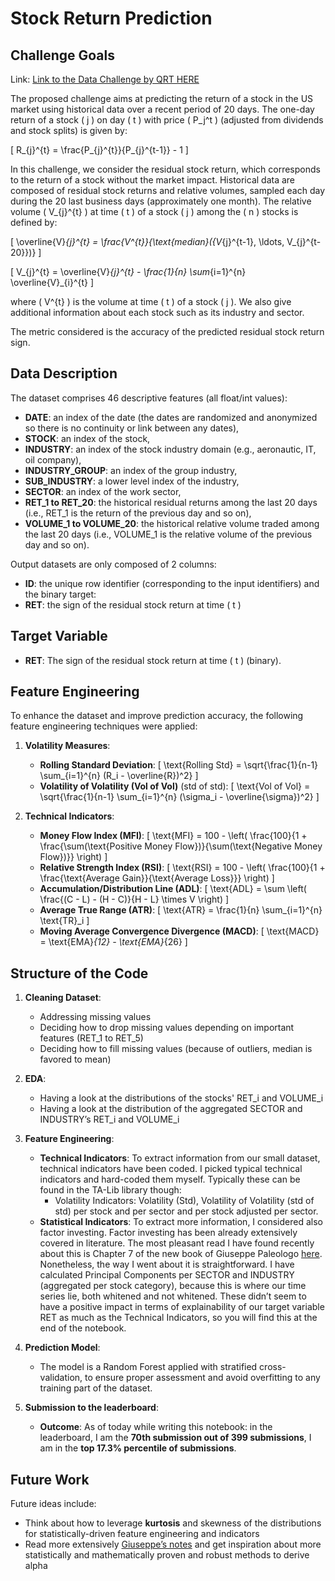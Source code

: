 # Stock Return Prediction

## Challenge Goals

Link: [Link to the Data Challenge by QRT HERE](https://challengedata.ens.fr/participants/challenges/23/)

The proposed challenge aims at predicting the return of a stock in the US market using historical data over a recent period of 20 days. The one-day return of a stock \( j \) on day \( t \) with price \( P_j^t \) (adjusted from dividends and stock splits) is given by:

\[ R_{j}^{t} = \frac{P_{j}^{t}}{P_{j}^{t-1}} - 1 \]

In this challenge, we consider the residual stock return, which corresponds to the return of a stock without the market impact. Historical data are composed of residual stock returns and relative volumes, sampled each day during the 20 last business days (approximately one month). The relative volume \( V_{j}^{t} \) at time \( t \) of a stock \( j \) among the \( n \) stocks is defined by:

\[ \overline{V}_{j}^{t} = \frac{V^{t}}{\text{median}(\{V_{j}^{t-1}, \ldots, V_{j}^{t-20}\})} \]

\[ V_{j}^{t} = \overline{V}_{j}^{t} - \frac{1}{n} \sum_{i=1}^{n} \overline{V}_{i}^{t} \]

where \( V^{t} \) is the volume at time \( t \) of a stock \( j \). We also give additional information about each stock such as its industry and sector.

The metric considered is the accuracy of the predicted residual stock return sign.

## Data Description

The dataset comprises 46 descriptive features (all float/int values):

- **DATE**: an index of the date (the dates are randomized and anonymized so there is no continuity or link between any dates),
- **STOCK**: an index of the stock,
- **INDUSTRY**: an index of the stock industry domain (e.g., aeronautic, IT, oil company),
- **INDUSTRY_GROUP**: an index of the group industry,
- **SUB_INDUSTRY**: a lower level index of the industry,
- **SECTOR**: an index of the work sector,
- **RET_1 to RET_20**: the historical residual returns among the last 20 days (i.e., RET_1 is the return of the previous day and so on),
- **VOLUME_1 to VOLUME_20**: the historical relative volume traded among the last 20 days (i.e., VOLUME_1 is the relative volume of the previous day and so on).

Output datasets are only composed of 2 columns:

- **ID**: the unique row identifier (corresponding to the input identifiers) and the binary target:
- **RET**: the sign of the residual stock return at time \( t \)

## Target Variable

- **RET**: The sign of the residual stock return at time \( t \) (binary).

## Feature Engineering

To enhance the dataset and improve prediction accuracy, the following feature engineering techniques were applied:

1. **Volatility Measures**:
   - **Rolling Standard Deviation**:
     \[ \text{Rolling Std} = \sqrt{\frac{1}{n-1} \sum_{i=1}^{n} (R_i - \overline{R})^2} \]
   - **Volatility of Volatility (Vol of Vol)** (std of std):
     \[ \text{Vol of Vol} = \sqrt{\frac{1}{n-1} \sum_{i=1}^{n} (\sigma_i - \overline{\sigma})^2} \]

2. **Technical Indicators**:
   - **Money Flow Index (MFI)**:
     \[ \text{MFI} = 100 - \left( \frac{100}{1 + \frac{\sum(\text{Positive Money Flow})}{\sum(\text{Negative Money Flow})}} \right) \]
   - **Relative Strength Index (RSI)**:
     \[ \text{RSI} = 100 - \left( \frac{100}{1 + \frac{\text{Average Gain}}{\text{Average Loss}}} \right) \]
   - **Accumulation/Distribution Line (ADL)**:
     \[ \text{ADL} = \sum \left( \frac{(C - L) - (H - C)}{H - L} \times V \right) \]
   - **Average True Range (ATR)**:
     \[ \text{ATR} = \frac{1}{n} \sum_{i=1}^{n} \text{TR}_i \]
   - **Moving Average Convergence Divergence (MACD)**:
     \[ \text{MACD} = \text{EMA}_{12} - \text{EMA}_{26} \]

## Structure of the Code

1. **Cleaning Dataset**:
   - Addressing missing values
   - Deciding how to drop missing values depending on important features (RET_1 to RET_5)
   - Deciding how to fill missing values (because of outliers, median is favored to mean)

2. **EDA**:
   - Having a look at the distributions of the stocks' RET_i and VOLUME_i
   - Having a look at the distribution of the aggregated SECTOR and INDUSTRY’s RET_i and VOLUME_i

3. **Feature Engineering**:
   - **Technical Indicators**: To extract information from our small dataset, technical indicators have been coded. I picked typical technical indicators and hard-coded them myself. Typically these can be found in the TA-Lib library though:
     - Volatility Indicators: Volatility (Std), Volatility of Volatility (std of std) per stock and per sector and per stock adjusted per sector.
   - **Statistical Indicators**: To extract more information, I considered also factor investing. Factor investing has been already extensively covered in literature. The most pleasant read I have found recently about this is Chapter 7 of the new book of Giuseppe Paleologo [here](https://www.dropbox.com/scl/fo/dcjs09n8o1n9who0vo4nl/AAPjHxg0j0CRJ5me1OKF7JE/NYU%20notes%20Giuseppe?rlkey=liz1nlorbnzzolzhyv88sp69u&e=1&dl=0). Nonetheless, the way I went about it is straightforward. I have calculated Principal Components per SECTOR and INDUSTRY (aggregated per stock category), because this is where our time series lie, both whitened and not whitened. These didn’t seem to have a positive impact in terms of explainability of our target variable RET as much as the Technical Indicators, so you will find this at the end of the notebook.

4. **Prediction Model**:
   - The model is a Random Forest applied with stratified cross-validation, to ensure proper assessment and avoid overfitting to any training part of the dataset.

5. **Submission to the leaderboard**:
   - **Outcome**: As of today while writing this notebook: in the leaderboard, I am the **70th submission out of 399 submissions**, I am in the **top 17.3% percentile of submissions**.

## Future Work

Future ideas include:
- Think about how to leverage **kurtosis** and skewness of the distributions for statistically-driven feature engineering and indicators
- Read more extensively [Giuseppe’s notes](https://www.dropbox.com/scl/fo/dcjs09n8o1n9who0vo4nl/AAPjHxg0j0CRJ5me1OKF7JE/NYU%20notes%20Giuseppe?rlkey=liz1nlorbnzzolzhyv88sp69u&e=1&dl=0) and get inspiration about more statistically and mathematically proven and robust methods to derive alpha


